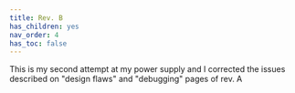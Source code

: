 ```yaml
---
title: Rev. B
has_children: yes
nav_order: 4
has_toc: false
---
```


This is my second attempt at my power supply and I corrected the issues described on "design flaws" and "debugging" pages of rev. A

